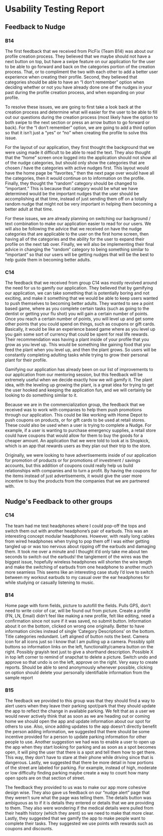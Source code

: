# Usability Testing Report

## Feedback to Nudge
### B14

The first feedback that we received from PicFix (Team B14) was about our profile creation process. 
They believed that we maybe should not have a next button on top, but have a swipe feature on our 
application for the user to be able to go forward and back on the categories portion of the creation process. 
That, or to compliment the two with each other to add a better user experience when creating their profile. 
Second, they believed that categories should be able to have an “I don’t remember” option when deciding whether 
or not you have already done one of the nudges in your past during the profile creation process, and when expanding 
on your profile.

To resolve these issues, we are going to first take a look back at the creation process and determine what will easier
for the user to be able to fill out our questions during the creation process (most likely have the option to both 
swipe to the next section or press an arrow button to go forward or back). For the “I don’t remember” option, we are 
going to add a third option so that it isn’t just a “yes” or “no” when creating the profile to solve this issue.

For the layout of our application, they first thought the background that we were using made it difficult to be able to 
read the text. They also thought that the “home” screen once logged into the application should not show all of the nudge 
categories, but should only show the categories that are chosen / have the categories with active nudges first. This layout 
would have the home page be “favorites,” then the next page over would have all the categories, then it would continue on 
to information on the profile. Finally, they thought the “random” category should be changed to “important.” This is because 
that category would be what we have determined would be the important nudges that the user should be accomplishing at that 
time, instead of just sending them off on a totally random nudge that might not be very important in helping them becoming 
a better adult at that time. 

For these issues, we are already planning on switching our background / text combination to make our application easier to 
read for our users. We will also be following the advice that we received on have the nudge categories that are applicable 
to the user on the first home screen, then having all of the categories and the ability for the user to expand their profile 
on the next tab over. Finally, we will also be implementing their final advice in changing the “random” category to being 
something similar to “important” so that our users will be getting nudges that will be the best to help guide them in becoming 
better adults. 

### C14

The feedback that we received from group C14 was mostly revolved around the need for us to gamify our application. They believed that by gamifying our application, we can take something that is potentially boring and not exciting, and make it something that we would be able to keep users wanted to push themselves to becoming better adults. They wanted to see a point based game, where as you complete certain tasks (such as going to the dentist or getting your flu shot) you will gain a certain number of points. Once you reach a certain number of points, you will level up and get some other points that you could spend on things, such as coupons or gift cards. Basically, it would be like an experience based game where as you level up you gain some sort of currency that could be spent for real life rewards. Their recommendation was having a plant inside of your profile that you grow as you level up. This would be something like gaining food that you feed the plant when you level up, and then the plant grows. So users will be constantly completing adulting tasks while trying to grow their personal plant for their profile.

Gamifying our application has already been on our list of improvements to our application from our mentoring session, but this feedback will be extremely useful when we decide exactly how we will gamify it. The plant idea, with the leveling up growing the plant, is a great idea for trying to get the user hooked and keeping the application fun, and we will certainly be looking to do something similar to it.

Because we are in the commercialization group, the feedback that we received was to work with companies to help them push promotions through our application. This could be like working with Home Depot to push coupons on products, or for gift cards to be used at retail stores. These could also be used when a user is trying to complete a Nudge. For example, if a user is wanting to purchase emergency supplies, a retail store could have coupons that would allow for them to buy the goods for a cheaper amount. An application that we were told to look at is Shopkick, which is an app that rewards users as they plan out their trip to the store. 

Originally, we were looking to have advertisements inside of our application for promotion of products or for promotions of investment / savings accounts, but this addition of coupons could really help us build relationships with companies and to turn a profit. By having the coupons for the items instead of just advertisements, it would give the user more incentive to buy the products from the companies that we are partnered with. 



## Nudge's Feedback to other groups

### C14


The team had me test headphones where I could pop-off the tops and switch them out with another headphone’s pair of earbuds. This was an interesting concept modular headphones. However, with really long cables from wired headphones when trying to pop them off I was either getting tangled up or was too nervous about ripping off the earbuds and damaging them. It took me over a minute and I thought it’d only take me about ten seconds to switch out the earbuds! the tanglement of the wires was the biggest issue, hopefully wireless headphones will shorten the wire length and make the switching of earbuds from one headphone to another much more seamless
This seems like an interesting case study I’d love to switch between my workout earbuds to my casual over the ear headphones for while studying or casually listening to music. 

### B14

Home page with form fields, picture to autofill the fields. Pulls GPS, don’t need to write color of car, will be found out from picture. Create a profile (FN, LN, Email) didn’t feel like making a new profile, felt like editing, need a confirmation since not sure if it was saved, no submit button. Information about it on the bottom, clicked on wrong one originally. Better to have information circles instead of single ‘Category Descriptions’ on the bottom. Title categories redundant. Left aligned of button nots the best. Camera icon for all icons just so I know that I am pulling up a camera. Possibly split buttons so information links on the left, functionality/camera button on the right. Possibly grayish text just to give a shorthand description. Possible X in top left corner to remind of snapchat to delete a picture. Switch undo and approve so that undo is on the left, approve on the right. Very easy to create reports. Should be able to send anonymously whenever possible, clicking on option should delete your personally identifiable information from the sample report

### B15

The feedback we provided to this group was that they should find a way to alert users when they leave their parking spot/park that they should update the app to reflect the change in available parking. We felt that as a user we would never actively think that as soon as we are heading out or coming home we should open the app and update information about our spot for others to use. Also, since adding updates to the app doesn’t directly benefit the person adding information, we suggested that there should be some incentive provided for a person to update parking information for other people to use. Another suggestion we had was to enable a user to open up the app when they start looking for parking and as soon as a spot becomes open, it will ping the user that there is a spot and tell them how to get there. This way, they don’t have to stare at their phone while driving since that is dangerous. Lastly, we suggested that there be more detail in how portions of the street are labeled for parking. For example, instead of high, moderate or low difficulty finding parking maybe create a way to count how many open spots are on that section of street. 

The feedback they provided to us was to make our app more cohesive design wise. They also gave us feedback on our “nudge alert” page that they weren’t sure what the page was telling them. The details button was ambiguous as to if it is details they entered or details that we are providing to them. They also were wondering if the medical details were pulled from their health history (which they arent) so we need to make that more clear. Lastly, they suggested that we gamify the app to make people want to complete their tasks. They suggested we use points with rewards such as coupons and discounts. 
